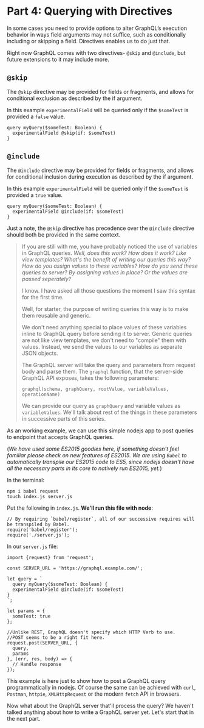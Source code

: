 # Part 4: Querying with Directives

In some cases you need to provide options to alter GraphQL’s execution behavior in ways field arguments may not suffice, such as conditionally including or skipping a field. Directives enables us to do just that.

Right now GraphQL comes with two directives-
`@skip` and `@include`, but future extensions to it may include more.

## `@skip`

The `@skip` directive may be provided for fields or fragments, and allows for conditional exclusion as described by the if argument.

In this example `experimentalField` will be queried only if the `$someTest` is provided a `false` value.

```
query myQuery($someTest: Boolean) {
  experimentalField @skip(if: $someTest)
}
```

## `@include`

The `@include` directive may be provided for fields or fragments, and allows for conditional inclusion during execution as described by the if argument.

In this example `experimentalField` will be queried only if the `$someTest` is provided a `true` value.

```
query myQuery($someTest: Boolean) {
  experimentalField @include(if: $someTest)
}
```

Just a note, the `@skip` directive has precedence over the `@include` directive should both be provided in the same context.

> If you are still with me, you have probably noticed the use of variables in GraphQL queries. *Well, does this work? How does it work? Like view templates? What's the benefit of writing our queries this way? How do you assign values to these variables? How do you send these queries to server? By assigning values in place? Or the values are passed seperately?*
>
> I know. I have asked all those questions the moment I saw this syntax for the first time.
>
> Well, for starter, the purpose of writing queries this way is to make them reusable and generic.
>
> We don't need anything special to place values of these variables inline to GraphQL query before sending it to server. Generic queries are not like view templates, we don't need to "compile" them with values. Instead, we send the values to our variables as separate JSON objects.
>
> The GraphQL server will take the query and parameters from request body and parse them. The `graphql` function, that the server-side GraphQL API exposes, takes the following parameters:
>
>  `graphql(schema, graphQuery, rootValue, variableValues, operationName)`
>
> We can provide our query as `graphQuery` and variable values as `variableValues`. We'll talk about rest of the things in these parameters in successive parts of this series.

As an working example, we can use this simple nodejs app to post queries to endpoint that accepts GraphQL queries.

(*We have used some ES2015 goodies here, if something doesn't feel familiar please check on new features of ES2015. We are using `Babel` to automatically transpile our ES2015 code to ES5, since nodejs doesn't have all the necessary parts in its core to natively run ES2015, yet.*)

In the terminal:
```
npm i babel request
touch index.js server.js
```

Put the following in `index.js`. **We'll run this file with node**:
```
// By requiring `babel/register`, all of our successive requires will be transpiled by Babel.
require('babel/register');
require('./server.js');
```

In our `server.js` file:
```
import {request} from 'request';

const SERVER_URL = 'https://graphql.example.com/';

let query = `
  query myQuery($someTest: Boolean) {
  experimentalField @include(if: $someTest)
}
`;

let params = {
  someTest: true
};

//Unlike REST, GraphQL doesn't specify which HTTP Verb to use.
//POST seems to be a right fit here.
request.post(SERVER_URL, {
  query,
  params
}, (err, res, body) => {
  // Handle response
});
```

This example is here just to show how to post a GraphQL query programmatically in nodejs. Of course the same can be achieved with `curl`, `Postman`, `httpie`, `XMLHttpRequest` or the modern `fetch` API in browsers.

Now what about the GraphQL server that'll process the query? We haven't talked anything about how to write a GraphQL server yet. Let's start that in the next part.
